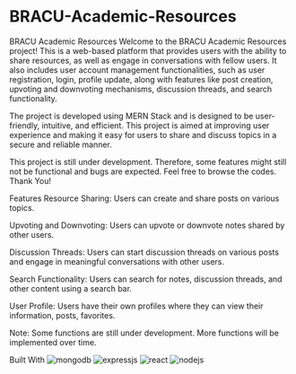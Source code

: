 # BRACU-Academic-Resources
 

BRACU Academic Resources
Welcome to the BRACU Academic Resources project! This is a web-based platform that provides users with the ability to share resources, as well as engage in conversations with fellow users. It also includes user account management functionalities, such as user registration, login, profile update, along with features like post creation, upvoting and downvoting mechanisms, discussion threads, and search functionality.

The project is developed using MERN Stack and is designed to be user-friendly, intuitive, and efficient. This project is aimed at improving user experience and making it easy for users to share and discuss topics in a secure and reliable manner. 

This project is still under development. Therefore, some features might still not be functional and bugs are expected. Feel free to browse the codes. Thank You!

Features
Resource Sharing: Users can create and share posts on various topics.

Upvoting and Downvoting: Users can upvote or downvote notes shared by other users.

Discussion Threads: Users can start discussion threads on various posts and engage in meaningful conversations with other users.

Search Functionality: Users can search for notes, discussion threads, and other content using a search bar.

User Profile: Users have their own profiles where they can view their information, posts, favorites.

Note: Some functions are still under development. More functions will be implemented over time.

Built With
![mongodb](https://github.com/Ahmed-Anwar-2001/BRACU-Academic-Resources/assets/68177550/9e13b882-e233-476d-8e1c-6b7938baa39a)
![expressjs](https://github.com/Ahmed-Anwar-2001/BRACU-Academic-Resources/assets/68177550/13e308d5-47e2-4469-a6fb-7e37acea4044)
![react](https://github.com/Ahmed-Anwar-2001/BRACU-Academic-Resources/assets/68177550/65fd6095-327b-41de-aeb6-cdcbff3d8d2a)
![nodejs](https://github.com/Ahmed-Anwar-2001/BRACU-Academic-Resources/assets/68177550/50f1ffe8-e7b0-415d-8de4-1464851fe827)

